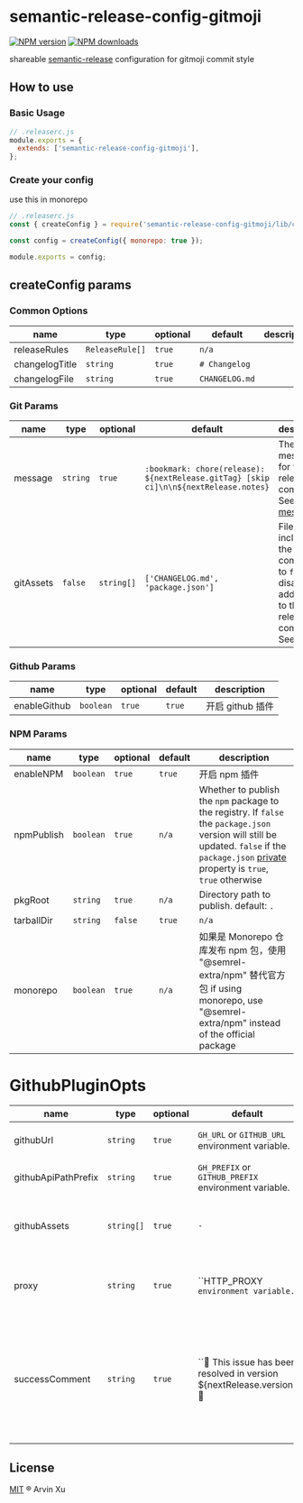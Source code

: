 # semantic-release-config-gitmoji

[![NPM version][version-image]][version-url] [![NPM downloads][download-image]][download-url]

shareable [semantic-release][semantic-release] configuration for gitmoji commit style

## How to use

### Basic Usage

```js
// .releaserc.js
module.exports = {
  extends: ['semantic-release-config-gitmoji'],
};
```

### Create your config

use this in monorepo

```js
// .releaserc.js
const { createConfig } = require('semantic-release-config-gitmoji/lib/createConfig');

const config = createConfig({ monorepo: true });

module.exports = config;
```

## createConfig params

### Common Options

| name           | type            | optional | default        | description |
| -------------- | --------------- | -------- | -------------- | ----------- |
| releaseRules   | `ReleaseRule[]` | `true`   | `n/a`          |             |
| changelogTitle | `string`        | `true`   | `# Changelog`  |             |
| changelogFile  | `string`        | `true`   | `CHANGELOG.md` |             |

### Git Params

| name      | type     | optional   | default                                                                              | description                                                                                                                 |
| --------- | -------- | ---------- | ------------------------------------------------------------------------------------ | --------------------------------------------------------------------------------------------------------------------------- |
| message   | `string` | `true`     | `:bookmark: chore(release): ${nextRelease.gitTag} [skip ci]\n\n${nextRelease.notes}` | The message for the release commit. See [message](#message).                                                                |
| gitAssets | `false`  | `string[]` | `['CHANGELOG.md', 'package.json']`                                                   | Files to include in the release commit.Set to `false` to disable adding files to the release commit. See [assets](#assets). |

### Github Params

| name         | type      | optional | default | description      |
| ------------ | --------- | -------- | ------- | ---------------- |
| enableGithub | `boolean` | `true`   | `true`  | 开启 github 插件 |

### NPM Params

| name       | type      | optional | default | description                                                                                                                                                                                                                                        |
| ---------- | --------- | -------- | ------- | -------------------------------------------------------------------------------------------------------------------------------------------------------------------------------------------------------------------------------------------------- |
| enableNPM  | `boolean` | `true`   | `true`  | 开启 npm 插件                                                                                                                                                                                                                                      |
| npmPublish | `boolean` | `true`   | `n/a`   | Whether to publish the `npm` package to the registry. If `false` the `package.json` version will still be updated. `false` if the `package.json` [private](https://docs.npmjs.com/files/package.json#private) property is `true`, `true` otherwise |
| pkgRoot    | `string`  | `true`   | `n/a`   | Directory path to publish. default: `.`                                                                                                                                                                                                            |
| tarballDir | `string`  | `false`  | `true`  | `n/a`                                                                                                                                                                                                                                              |
| monorepo   | `boolean` | `true`   | `n/a`   | 如果是 Monorepo 仓库发布 npm 包，使用 "@semrel-extra/npm" 替代官方包 if using monorepo, use "@semrel-extra/npm" instead of the official package                                                                                                    |

# GithubPluginOpts

| name                | type       | optional | default                                                                        | description                                                                                                                                                                                                                   |
| ------------------- | ---------- | -------- | ------------------------------------------------------------------------------ | ----------------------------------------------------------------------------------------------------------------------------------------------------------------------------------------------------------------------------- |
| githubUrl           | `string`   | `true`   | `GH_URL` or `GITHUB_URL` environment variable.                                 | The GitHub Enterprise endpoint.                                                                                                                                                                                               |
| githubApiPathPrefix | `string`   | `true`   | `GH_PREFIX` or `GITHUB_PREFIX` environment variable.                           | The GitHub Enterprise API prefix.                                                                                                                                                                                             |
| githubAssets        | `string[]` | `true`   | `-`                                                                            | An array of files to upload to the release. See [assets](#assets).                                                                                                                                                            |
| proxy               | `string`   | `true`   | ``HTTP_PROXY` environment variable.`                                           | The proxy to use to access the GitHub API. See [proxy](#proxy).                                                                                                                                                               |
| successComment      | `string`   | `true`   | ``:tada: This issue has been resolved in version ${nextRelease.version} :tada: | The release is available on [GitHub release](github_release_url) The [assignees](https://help.github.com/articles/assigning-issues-and-pull-requests-to-other-github-users) to add to the issue created when a release fails. |

## License

[MIT](../../LICENSE) ® Arvin Xu

<!-- npm url -->

[version-image]: http://img.shields.io/npm/v/semantic-release-config-gitmoji.svg?color=deepgreen&label=latest
[version-url]: http://npmjs.org/package/semantic-release-config-gitmoji
[download-image]: https://img.shields.io/npm/dm/semantic-release-config-gitmoji.svg
[download-url]: https://npmjs.org/package/semantic-release-config-gitmoji
[semantic-release]: https://github.com/semantic-release/semantic-release
